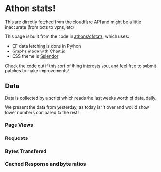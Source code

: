 <link rel="stylesheet" href="css/splendor.min.css">
<script src="./js/main.js"></script>
<script src="https://cdn.jsdelivr.net/npm/chart.js@2.9.4/dist/Chart.min.js"></script>

# Athon stats!

This are directly fetched from the cloudflare API and might be a little
inaccurate (from bots to vpns, etc)

This page is built from the code in
[athons/cfstats](https://github.com/athons/cfstats), which uses:

* CF data fetching is done in Python
* Graphs made with [Chart.js](https://www.chartjs.org/docs/latest/)
* CSS theme is [Splendor](https://github.com/markdowncss/splendor)

Check the code out if this sort of thing interests you, and feel free to submit
patches to make improvements!

## Data

Data is collected by a script which reads the last weeks worth of data, daily.

We present the data from yesterday, as today isn't over and would show lower
numbers compared to the rest!

### Page Views

<canvas id="pageViewsChart" width="400" height="200"></canvas>

### Requests

<canvas id="requestsChart" width="400" height="200"></canvas>

### Bytes Transfered

<canvas id="bytesChart" width="400" height="200"></canvas>

### Cached Response and byte ratios

<canvas id="cachedChart" width="400" height="200"></canvas>
